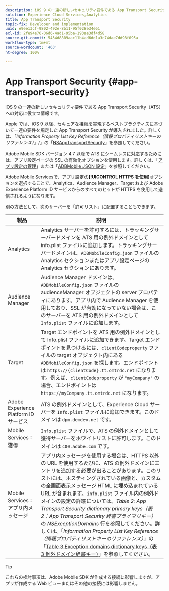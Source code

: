 ```yaml
---
description: iOS 9 の一連の新しいセキュリティ要件である App Transport Security（ATS）への対応に役立つ情報です。
solution: Experience Cloud Services,Analytics
title: App Transport Security
topic-fix: Developer and implementation
uuid: e9ee13cf-9802-492e-8b11-95f028e34e61
exl-id: 2fe94e76-06d6-4ad1-95ba-193ae3df4d58
source-git-commit: 5434d8809aac11b4ad6dd1a3c74dae7dd98f095a
workflow-type: tm+mt
source-wordcount: '463'
ht-degree: 100%

---
```


# App Transport Security {#app-transport-security}

iOS 9 の一連の新しいセキュリティ要件である App Transport Security（ATS）への対応に役立つ情報です。

Apple では、iOS 9 以降、セキュアな接続を実現するベストプラクティスに基づいて一連の要件を規定した App Transport Security が導入されました。詳しくは、「*Information Property List Key Reference（情報プロパティリストキーのリファレンス）*」/」の「[NSAppTransportSecurity](https://developer.apple.com/library/prerelease/ios/technotes/App-Transport-Security-Technote/)」を参照してください。

Adobe Mobile SDK バージョン 4.7 以降で ATS にシームレスに対応するためには、アプリ設定ページの SSL の有効化オプションを使用します。詳しくは、「[アプリ設定の管理](/help/using/c-manage-app-settings/c-manage-app-settings.md)」または「[ADBMobile JSON 設定](/help/ios/configuration/json-config/json-config.md)」を参照してください。

Adobe Mobile Servicesで、アプリ設定の&#x200B;**[!UICONTROL HTTPS を使用]**&#x200B;オプションを選択することで、Analytics、Audience Manager、Target および Adobe Experience Platform ID サービスからのすべてのヒットが HTTPS を使用して送信されるようになります。

別の方法として、次のサーバーを「許可リスト」に配置することもできます。

| 製品 | 説明 |
|--- |--- |
| Analytics | Analytics サーバーを許可するには、トラッキングサーバードメインを ATS 用の例外ドメインとして info.plist ファイルに追加します。トラッキングサーバードメインは、`ADBMobileConfig.json` ファイルの Analytics セクションまたはアプリ設定ページの Analytics セクションにあります。 |
| Audience Manager | Audience Manager ドメインは、`ADBMobileConfig.json` ファイルの audienceManager オブジェクトの server プロパティにあります。アプリ内で Audience Manager を使用しており、SSL が有効になっていない場合は、このサーバーを ATS 用の例外ドメインとして `Info.plist` ファイルに追加します。 |
| Target | Target エンドポイントを ATS 用の例外ドメインとして Info.plist ファイルに追加できます。Target エンドポイントを見つけるには、`clientCodeproperty` ファイルの target オブジェクト内にある `ADBMobileConfig.json` を探します。エンドポイントは `https://{clientCode}.tt.omtrdc.net` になります。例えば、`clientCodeproperty` が `"myCompany"` の場合、エンドポイントは `https://myCompany.tt.omtrdc.net` になります。 |
| Adobe Experience Platform ID サービス | ATS の例外ドメインとして、Experience Cloud サーバーを `Info.plist` ファイルに追加できます。このドメインは `dpm.demdex.net` です。 |
| Mobile Services：獲得 | `Info.plist` ファイルで、ATS の例外ドメインとして獲得サーバーをホワイトリストに許可します。このドメインは `c00.adobe.com` です。 |
| Mobile Services：アプリ内メッセージ | アプリ内メッセージを使用する場合は、HTTPS 以外の URL を使用するたびに、ATS の例外ドメインにエントリを追加する必要が出ることがあります。このリストには、ホスティングされている画像と、カスタムの全画面表示メッセージ HTML に埋め込まれている URL が含まれます。`info.plist` ファイル内の例外ドメインの設定の詳細については、*Table 2: App Transport Security dictionary primary keys（表 2：App Transport Security 辞書プライマリキー）* の *NSExceptionDomains* 行を参照してください。詳しくは、「*Information Property List Key Reference（情報プロパティリストキーのリファレンス）*」の「[Table 3 Exception domains dictionary keys（表 3 例外ドメイン辞書キー）](https://developer.apple.com/library/prerelease/ios/technotes/App-Transport-Security-Technote/)」を参照してください。 |

>[!TIP]
>
>これらの検討事項は、Adobe Mobile SDK が作成する接続に影響しますが、アプリが作成する Web ビューまたはその他の接続には影響しません。
